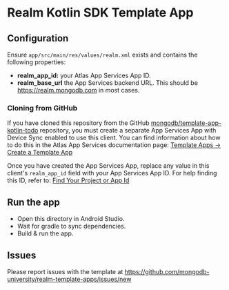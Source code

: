 # Realm Kotlin SDK Template App

## Configuration

Ensure `app/src/main/res/values/realm.xml` exists and contains the following properties:

- **realm_app_id:** your Atlas App Services App ID.
- **realm_base_url** the App Services backend URL. This should be https://realm.mongodb.com in most cases.

### Cloning from GitHub

If you have cloned this repository from the GitHub 
[mongodb/template-app-kotlin-todo](https://github.com/mongodb/template-app-kotlin-todo.git) 
repository, you must create a separate App Services App with Device Sync 
enabled to use this client. You can find information about how to do this 
in the Atlas App Services documentation page:
[Template Apps -> Create a Template App](https://www.mongodb.com/docs/atlas/app-services/reference/template-apps/#create-a-template-app)

Once you have created the App Services App, replace any value in this client's
`realm_app_id` field with your App Services App ID. For help finding this ID, refer 
to: [Find Your Project or App Id](https://www.mongodb.com/docs/atlas/app-services/reference/find-your-project-or-app-id/)

## Run the app

- Open this directory in Android Studio.
- Wait for gradle to sync dependencies.
- Build & run the app.

## Issues

Please report issues with the template at https://github.com/mongodb-university/realm-template-apps/issues/new
